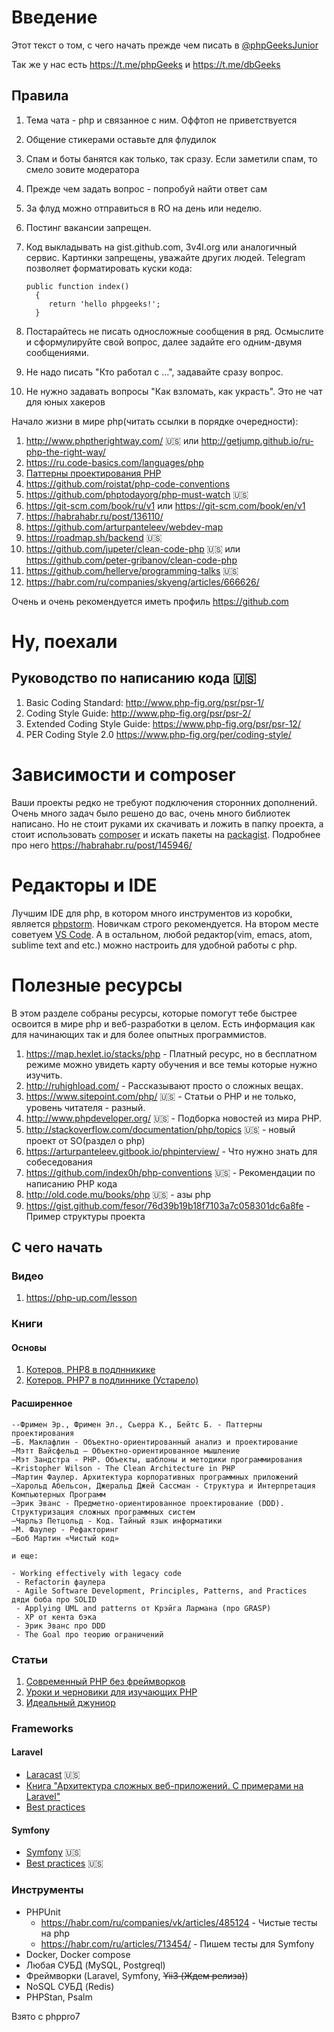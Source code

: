 Введение
========

Этот текст о том, с чего начать прежде чем писать в [@phpGeeksJunior](https://t.me/phpGeeksJunior)

Так же у нас есть https://t.me/phpGeeks и https://t.me/dbGeeks


Правила
-------

1. Тема чата - php и связанное с ним. Оффтоп не приветствуется
2. Общение стикерами оставьте для флудилок
3. Спам и боты банятся как только, так сразу. Если заметили спам, то смело зовите модератора
4. Прежде чем задать вопрос - попробуй найти ответ сам
5. За флуд можно отправиться в RO на день или неделю.
6. Постинг вакансии запрещен. 
7. Код выкладывать на gist.github.com, 3v4l.org или аналогичный сервис. Картинки запрещены, уважайте других людей.
   Telegram позволяет форматировать куски кода:

    ```
    public function index()
      {
         return 'hello phpgeeks!';
      }
    ```
8. Постарайтесь не писать односложные сообщения в ряд. Осмыслите и сформулируйте свой вопрос, далее задайте его одним-двумя сообщениями.
9. Не надо писать "Кто работал с ...", задавайте сразу вопрос.
10. Не нужно задавать вопросы "Как взломать, как украсть". Это не чат для юных хакеров

Начало жизни в мире php(читать ссылки в порядке очередности):

1. http://www.phptherightway.com/ 🇺🇸  или http://getjump.github.io/ru-php-the-right-way/
2. https://ru.code-basics.com/languages/php
3. [Паттерны проектирования PHP](https://github.com/avlyalin/php-design-patterns)
4. https://github.com/roistat/php-code-conventions
5. https://github.com/phptodayorg/php-must-watch 🇺🇸 
6. https://git-scm.com/book/ru/v1 или https://git-scm.com/book/en/v1
7. https://habrahabr.ru/post/136110/
8. https://github.com/arturpanteleev/webdev-map
9. https://roadmap.sh/backend 🇺🇸 
10. https://github.com/jupeter/clean-code-php 🇺🇸 или https://github.com/peter-gribanov/clean-code-php
11. https://github.com/hellerve/programming-talks 🇺🇸 
12. https://habr.com/ru/companies/skyeng/articles/666626/

Очень и очень рекомендуется иметь профиль https://github.com

Ну, поехали
===========

## Руководство по написанию кода 🇺🇸 
1. Basic Coding Standard: http://www.php-fig.org/psr/psr-1/ 
2. Coding Style Guide: http://www.php-fig.org/psr/psr-2/
3. Extended Coding Style Guide: https://www.php-fig.org/psr/psr-12/
4. PER Coding Style 2.0  https://www.php-fig.org/per/coding-style/

Зависимости и composer
======================

Ваши проекты редко не требуют подключения сторонних дополнений. Очень много задач было решено до вас, очень много библиотек написано. Но не стоит руками их скачивать и ложить в папку проекта, а стоит использовать [composer](https://getcomposer.org/) и искать пакеты на [packagist](https://packagist.org/). Подробнее про него https://habrahabr.ru/post/145946/

Редакторы и IDE
===============

Лучшим IDE для php, в котором много инструментов из коробки, является [phpstorm](https://www.jetbrains.com/phpstorm/). Новичкам строго рекомендуется. На втором месте советуем [VS Code](https://code.visualstudio.com/). А в остальном, любой редактор(vim, emacs, atom, sublime text and etc.) можно настроить для удобной работы с php.

Полезные ресурсы
================

В этом разделе собраны ресурсы, которые помогут тебе быстрее освоится в мире php и веб-разработки в целом. Есть информация как для начинающих так и для более опытных программистов.

1. https://map.hexlet.io/stacks/php - Платный ресурс, но в бесплатном режиме можно увидеть карту обучения и все темы которые нужно изучить. 
2. http://ruhighload.com/ - Рассказывают просто о сложных вещах.
3. https://www.sitepoint.com/php/ 🇺🇸 - Статьи о РНР и не только, уровень читателя - разный.
4. http://www.phpdeveloper.org/ 🇺🇸 - Подборка новостей из мира РНР.
5. http://stackoverflow.com/documentation/php/topics 🇺🇸 - новый проект от SO(раздел о php)
6. https://arturpanteleev.gitbook.io/phpinterview/ - Что нужно знать для собеседования
7. https://github.com/index0h/php-conventions 🇺🇸 - Рекомендации по написанию PHP кода
8. http://old.code.mu/books/php 🇺🇸 - азы php
9. https://gist.github.com/fesor/76d39b19b18f7103a7c058301dc6a8fe - Пример структуры проекта

## С чего начать

### Видео
1. https://php-up.com/lesson
### Книги
#### Основы
1. [Котеров, PHP8 в подлнникике](https://t.me/phpGeeksJunior/604605)
2. [Котеров. PHP7 в подлиннике (Устарело)](https://t.me/phpGeeksJunior/16247)



#### Расширенное
```
--Фримен Эр., Фримен Эл., Сьерра К., Бейтс Б. - Паттерны проектирования
—Б. Маклафлин - Объектно-ориентированный анализ и проектирование 
—Мэтт Вайсфельд — Объектно-ориентированное мышление
—Мэт Зандстра - PHP. Объекты, шаблоны и методики программирования
—Kristopher Wilson - The Clean Architecture in PHP
—Мартин Фаулер. Архитектура корпоративных программных приложений
—Харольд Абельсон, Джеральд Джей Сассман - Структура и Интерпретация Компьютерных Программ
—Эрик Эванс - Предметно-ориентированное проектирование (DDD). Структуризация сложных программных систем
—Чарльз Петцольд - Код. Тайный язык информатики
—М. Фаулер - Рефакторинг
—Боб Мартин «Чистый код»

и еще:

- Working effectively with legacy code 
 - Refactorin фаулера
 - Agile Software Development, Principles, Patterns, and Practices дяди боба про SOLID
 - Applying UML and patterns от Крэйга Лармана (про GRASP)
 - XP от кента бэка
 - Эрик Эванс про DDD
 - The Goal про теорию ограничений
 ```

### Статьи
1. [Современный PHP без фреймворков](https://habr.com/company/mailru/blog/352122)
2. [Уроки и черновики для изучающих PHP](https://github.com/codedokode/pasta)
3. [Идеальный джуниор](https://toster.ru/answer?answer_id=912598#answers_list_answer)

### Frameworks
#### Laravel
* [Laracast](https://laracasts.com/) 🇺🇸
* [Книга "Архитектура сложных веб-приложений. С примерами на Laravel"](https://github.com/adelf/acwa_book_ru)
* [Best practices](https://github.com/alexeymezenin/laravel-best-practices/blob/master/russian.md)


#### Symfony
* [Symfony](https://symfonycasts.com/) 🇺🇸
* [Best practices](https://symfony.com/doc/current/best_practices.html) 🇺🇸

### Инструменты
* PHPUnit
  * https://habr.com/ru/companies/vk/articles/485124 - Чистые тесты на php
  * https://habr.com/ru/articles/713454/ - Пишем тесты для Symfony
* Docker, Docker compose
* Любая СУБД (MySQL, Postgreql)
* Фреймворки (Laravel, Symfony, ~~Yii3 (Ждем релиза)~~)
* NoSQL СУБД (Redis)
* PHPStan, Psalm

Взято с phppro7
